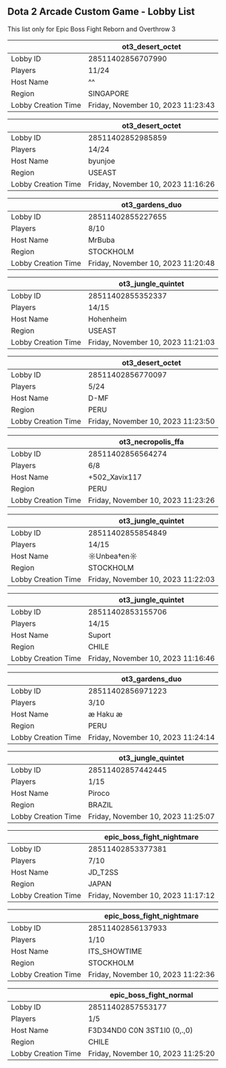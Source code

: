 ## Dota 2 Arcade Custom Game - Lobby List

This list only for Epic Boss Fight Reborn and Overthrow 3

|  | ot3_desert_octet |
| ------ | ------ |
| Lobby ID | 28511402856707990 |
| Players | 11/24 |
| Host Name | ^^ |
| Region | SINGAPORE |
| Lobby Creation Time | Friday, November 10, 2023 11:23:43 |


|  | ot3_desert_octet |
| ------ | ------ |
| Lobby ID | 28511402852985859 |
| Players | 14/24 |
| Host Name | byunjoe |
| Region | USEAST |
| Lobby Creation Time | Friday, November 10, 2023 11:16:26 |


|  | ot3_gardens_duo |
| ------ | ------ |
| Lobby ID | 28511402855227655 |
| Players | 8/10 |
| Host Name | MrBuba |
| Region | STOCKHOLM |
| Lobby Creation Time | Friday, November 10, 2023 11:20:48 |


|  | ot3_jungle_quintet |
| ------ | ------ |
| Lobby ID | 28511402855352337 |
| Players | 14/15 |
| Host Name | Hohenheim |
| Region | USEAST |
| Lobby Creation Time | Friday, November 10, 2023 11:21:03 |


|  | ot3_desert_octet |
| ------ | ------ |
| Lobby ID | 28511402856770097 |
| Players | 5/24 |
| Host Name | D-MF |
| Region | PERU |
| Lobby Creation Time | Friday, November 10, 2023 11:23:50 |


|  | ot3_necropolis_ffa |
| ------ | ------ |
| Lobby ID | 28511402856564274 |
| Players | 6/8 |
| Host Name | +502_Xavix117 |
| Region | PERU |
| Lobby Creation Time | Friday, November 10, 2023 11:23:26 |


|  | ot3_jungle_quintet |
| ------ | ------ |
| Lobby ID | 28511402855854849 |
| Players | 14/15 |
| Host Name | ☼Unbea†en☼ |
| Region | STOCKHOLM |
| Lobby Creation Time | Friday, November 10, 2023 11:22:03 |


|  | ot3_jungle_quintet |
| ------ | ------ |
| Lobby ID | 28511402853155706 |
| Players | 14/15 |
| Host Name | Suport |
| Region | CHILE |
| Lobby Creation Time | Friday, November 10, 2023 11:16:46 |


|  | ot3_gardens_duo |
| ------ | ------ |
| Lobby ID | 28511402856971223 |
| Players | 3/10 |
| Host Name | æ Haku æ |
| Region | PERU |
| Lobby Creation Time | Friday, November 10, 2023 11:24:14 |


|  | ot3_jungle_quintet |
| ------ | ------ |
| Lobby ID | 28511402857442445 |
| Players | 1/15 |
| Host Name | Piroco |
| Region | BRAZIL |
| Lobby Creation Time | Friday, November 10, 2023 11:25:07 |


|  | epic_boss_fight_nightmare |
| ------ | ------ |
| Lobby ID | 28511402853377381 |
| Players | 7/10 |
| Host Name | JD_T2SS |
| Region | JAPAN |
| Lobby Creation Time | Friday, November 10, 2023 11:17:12 |


|  | epic_boss_fight_nightmare |
| ------ | ------ |
| Lobby ID | 28511402856137933 |
| Players | 1/10 |
| Host Name | ITS_SHOWTIME |
| Region | STOCKHOLM |
| Lobby Creation Time | Friday, November 10, 2023 11:22:36 |


|  | epic_boss_fight_normal |
| ------ | ------ |
| Lobby ID | 28511402857553177 |
| Players | 1/5 |
| Host Name | F3D34ND0 C0N 3ST1l0 (0,.,0) |
| Region | CHILE |
| Lobby Creation Time | Friday, November 10, 2023 11:25:20 |


